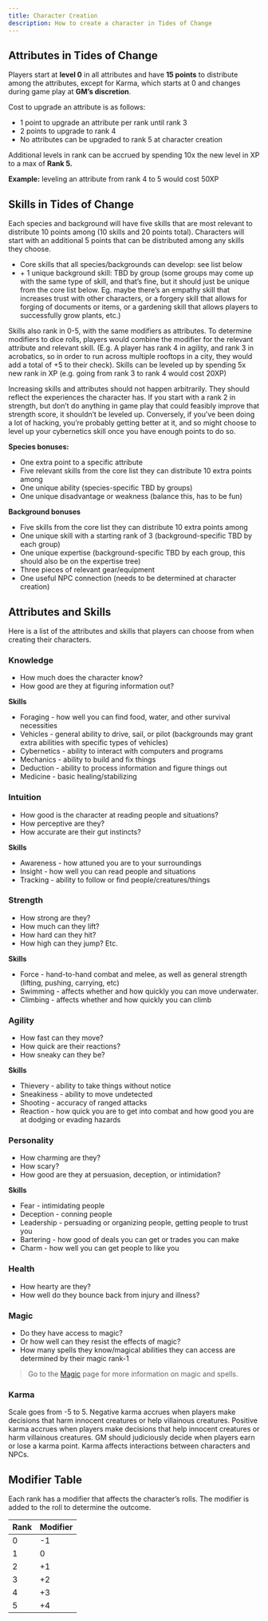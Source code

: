 ```yaml
---
title: Character Creation
description: How to create a character in Tides of Change
---
```



## Attributes in Tides of Change
Players start at **level 0** in all attributes and have **15 points** to distribute among the attributes, except for Karma, which starts at 0 and changes during game play at **GM’s discretion**.

Cost to upgrade an attribute is as follows:
- 1 point to upgrade an attribute per rank until rank 3
- 2 points to upgrade to rank 4
- No attributes can be upgraded to rank 5 at character creation


Additional levels in rank can be accrued by spending 10x the new level in XP to a max of **Rank 5.**

**Example:** leveling an attribute from rank 4 to 5 would cost 50XP

## Skills in Tides of Change
Each species and background will have five skills that are most relevant to distribute 10 points among (10 skills and 20 points total). Characters will start with an additional 5 points that can be distributed among any skills they choose. 
- Core skills that all species/backgrounds can develop: see list below
- \+ 1 unique background skill: TBD by group (some groups may come up with the same type of skill, and that’s fine, but it should just be unique from the core list below. Eg. maybe there’s an empathy skill that increases trust with other characters, or a forgery skill that allows for forging of documents or items, or a gardening skill that allows players to successfully grow plants, etc.)

Skills also rank in 0-5, with the same modifiers as attributes. To determine modifiers to dice rolls, players would combine the modifier for the relevant attribute and relevant skill. (E.g. A player has rank 4 in agility, and rank 3 in acrobatics, so in order to run across multiple rooftops in a city, they would add a total of +5 to their check). Skills can be leveled up by spending 5x new rank in XP (e.g. going from rank 3 to rank 4 would cost 20XP)

Increasing skills and attributes should not happen arbitrarily. They should reflect the experiences the character has. If you start with a rank 2 in strength, but don’t do anything in game play that could feasibly improve that strength score, it shouldn’t be leveled up. Conversely, if you’ve been doing a lot of hacking, you’re probably getting better at it, and so might choose to level up your cybernetics skill once you have enough points to do so.

**Species bonuses:**
- One extra point to a specific attribute
- Five relevant skills from the core list they can distribute 10 extra points among
- One unique ability (species-specific TBD by groups)
- One unique disadvantage or weakness (balance this, has to be fun)

**Background bonuses**
- Five skills from the core list they can distribute 10 extra points among
- One unique skill with a starting rank of 3 (background-specific TBD by each group)
- One unique expertise (background-specific TBD by each group, this should also be on the expertise tree)
- Three pieces of relevant gear/equipment
- One useful NPC connection (needs to be determined at character creation)




## Attributes and Skills
Here is a list of the attributes and skills that players can choose from when creating their characters.

### Knowledge
- How much does the character know? 
- How good are they at figuring information out?

**Skills**
- Foraging  - how well you can find food, water, and other survival necessities
- Vehicles  - general ability to drive, sail, or pilot (backgrounds may grant extra abilities with specific types of vehicles)
- Cybernetics  - ability to interact with computers and programs
- Mechanics  - ability to build and fix things
- Deduction  - ability to process information and figure things out
- Medicine  - basic healing/stabilizing



### Intuition
- How good is the character at reading people and situations? 
- How perceptive are they? 
- How accurate are their gut instincts?

**Skills**
- Awareness - how attuned you are to your surroundings
- Insight - how well you can read people and situations
- Tracking - ability to follow or find people/creatures/things

### Strength
- How strong are they? 
- How much can they lift? 
- How hard can they hit? 
- How high can they jump? Etc.

**Skills**
- Force - hand-to-hand combat and melee, as well as general strength (lifting, pushing, carrying, etc)
- Swimming - affects whether and how quickly you can move underwater.
- Climbing - affects whether and how quickly you can climb

### Agility
- How fast can they move? 
- How quick are their reactions? 
- How sneaky can they be?

**Skills**
- Thievery - ability to take things without notice
- Sneakiness - ability to move undetected
- Shooting - accuracy of ranged attacks
- Reaction - how quick you are to get into combat and how good you are at dodging or evading hazards

### Personality
- How charming are they? 
- How scary? 
- How good are they at persuasion, deception, or intimidation?

**Skills**
- Fear - intimidating people
- Deception - conning people
- Leadership - persuading or organizing people, getting people to trust you
- Bartering - how good of deals you can get or trades you can make
- Charm - how well you can get people to like you

### Health
- How hearty are they? 
- How well do they bounce back from injury and illness?

### Magic
- Do they have access to magic? 
- Or how well can they resist the effects of magic? 
- How many spells they know/magical abilities they can access are determined by their magic rank-1

> Go to the [Magic](../rules/magic) page for more information on magic and spells.

### Karma
Scale goes from -5 to 5. Negative karma accrues when players make decisions that harm innocent creatures or help villainous creatures. Positive karma accrues when players make decisions that help innocent creatures or harm villainous creatures. GM should judiciously decide when players earn or lose a karma point. Karma affects interactions between characters and NPCs. 


## Modifier Table
Each rank has a modifier that affects the character’s rolls. The modifier is added to the roll to determine the outcome.


| Rank | Modifier |
|------|----------|
| 0    | -1       |
| 1    | 0        |
| 2    | +1       |
| 3    | +2       |
| 4    | +3       |
| 5    | +4       |
